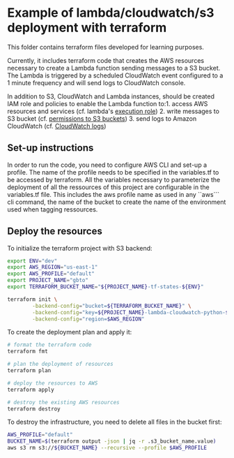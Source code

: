 # Example of lambda/cloudwatch/s3 deployment with terraform

This folder contains terraform files developed for learning purposes.

Currently, it includes terraform code that creates the AWS resources necessary to create a Lambda function sending messages to a S3 bucket. The Lambda is triggered by a scheduled CloudWatch event configured to a 1 minute frequency and will send logs to CloudWatch console.

In addition to S3, CloudWatch and Lambda instances, should be created IAM role and policies to enable the Lambda function to:1. access AWS resources and services (cf. lambda's [execution role](https://docs.aws.amazon.com/lambda/latest/dg/lambda-intro-execution-role.html)) 2. write messages to S3 bucket (cf. [permissions to S3 buckets](https://docs.aws.amazon.com/IAM/latest/UserGuide/reference_policies_examples_s3_rw-bucket.html)) 3. send logs to Amazon CloudWatch (cf. [CloudWatch logs](https://docs.aws.amazon.com/lambda/latest/dg/monitoring-cloudwatchlogs.html))

## Set-up instructions

In order to run the code, you need to configure AWS CLI and set-up a profile. The name of the profile needs to be specified in the variables.tf to be accessed by terraform. All the variables necessary to parameterize the deployment of all the ressources of this project are configurable in the variables.tf file. This includes the aws profile name as used in any ``aws``` cli command, the name of the bucket to create the name of the environment used when tagging ressources.

## Deploy the resources

To initialize the terraform project with S3 backend:

```sh
export ENV="dev"
export AWS_REGION="us-east-1"
export AWS_PROFILE="default"
export PROJECT_NAME="gbto"
export TERRAFORM_BUCKET_NAME="${PROJECT_NAME}-tf-states-${ENV}"

terraform init \
        -backend-config="bucket=${TERRAFORM_BUCKET_NAME}" \
        -backend-config="key=${PROJECT_NAME}-lambda-cloudwatch-python-${ENV}.tfstate" \
        -backend-config="region=$AWS_REGION"
```

To create the deployment plan and apply it:

```sh
# format the terraform code
terraform fmt

# plan the deployment of resources
terraform plan

# deploy the resources to AWS
terraform apply

# destroy the existing AWS resources
terraform destroy
```

To destroy the infrastructure, you need to delete all files in the bucket first:

```sh
AWS_PROFILE="default"
BUCKET_NAME=$(terraform output -json | jq -r .s3_bucket_name.value)
aws s3 rm s3://${BUCKET_NAME} --recursive --profile $AWS_PROFILE
```
